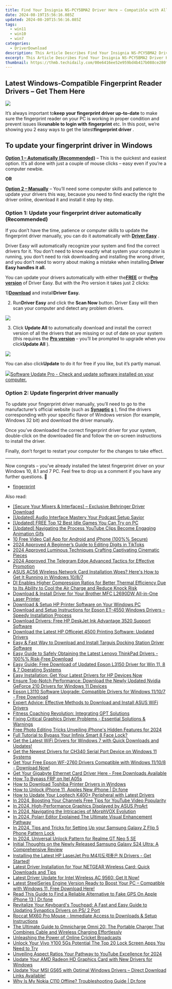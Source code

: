 ```yaml
---
title: Find Your Insignia NS-PCY5BMA2 Driver Here – Compatible with All Major Windows Operating Systems
date: 2024-08-19T15:56:16.085Z
updated: 2024-08-20T15:56:16.085Z
tags:
  - win11
  - win10
  - win7
categories:
  - DriverDownload
description: This Article Describes Find Your Insignia NS-PCY5BMA2 Driver Here – Compatible with All Major Windows Operating Systems
excerpt: This Article Describes Find Your Insignia NS-PCY5BMA2 Driver Here – Compatible with All Major Windows Operating Systems
thumbnail: https://thmb.techidaily.com/00e6416ee52e959bd4b417b088ce280ff84f1d381398bcbde7f933c522e87849.jpg
---
```


## Latest Windows-Compatible Fingerprint Reader Drivers – Get Them Here

![](https://images.drivereasy.com/wp-content/uploads/2019/01/image-50.png)

 It’s always important to**keep your fingerprint driver up-to-date** to make sure the fingerprint reader on your PC is working in proper condition and prevent issues like**unable to login with** **fingerprint** etc. In this post, we’re showing you 2 easy ways to get the latest**fingerprint driver** .

## To update your fingerprint driver in Windows

**[Option 1 – Automatically (Recommended)](https://www.drivereasy.com/knowledge/fingerprint-driver-download-update-for-windows/#O1)**  – This is the quickest and easiest option. It’s all done with just a couple of mouse clicks – easy even if you’re a computer newbie.

**OR**

[**Option 2 – Manually**](https://tools.techidaily.com/drivereasy/download/) – You’ll need some computer skills and patience to update your drivers this way, because you need to find exactly the right the driver online, download it and install it step by step.

### Option 1: Update your fingerprint driver automatically (Recommended)

 If you don’t have the time, patience or computer skills to update the fingerprint driver manually, you can do it automatically with [**Driver Easy**](https://tools.techidaily.com/drivereasy/download/) .

 Driver Easy will automatically recognize your system and find the correct drivers for it. You don’t need to know exactly what system your computer is running, you don’t need to risk downloading and installing the wrong driver, and you don’t need to worry about making a mistake when installing.**Driver Easy handles it all.**

 You can update your drivers automatically with either the[**FREE**](https://tools.techidaily.com/drivereasy/download/) or the[**Pro version**](https://tools.techidaily.com/drivereasy/download/) of Driver Easy. But with the Pro version it takes just 2 clicks:

 1)[**Download**](https://tools.techidaily.com/drivereasy/download/) and install**Driver Easy.**

 2) Run**Driver Easy** and click the **Scan Now** button. Driver Easy will then scan your computer and detect any problem drivers.  

![](https://images.drivereasy.com/wp-content/uploads/2019/01/image-48.png)

 3) Click **Update All** to automatically download and install the correct version of all the drivers that are missing or out of date on your system (this requires the [**Pro version**](https://tools.techidaily.com/drivereasy/download/) – you’ll be prompted to upgrade when you click**Update All** ).  

![](https://images.drivereasy.com/wp-content/uploads/2019/01/image-49.png)

 You can also click**Update** to do it for free if you like, but it’s partly manual.  
  
<!-- affiliate ads begin -->
<a href="https://order.glarysoft.com/order/checkout.php?PRODS=4691139&QTY=1&AFFILIATE=108875&CART=1"><img src="https://secure.avangate.com/images/merchant/6734fa703f6633ab896eecbdfad8953a/products/SU-200-1.png" border="0">Software Update Pro - Check and update software installed on your computer. </a>
<!-- affiliate ads end -->
### Option 2: Update fingerprint driver manually

 To update your fingerprint driver manually, you’ll need to go to the manufacturer’s official website (such as **[Synaptic](https://www.synaptics.com/) [s](https://www.synaptics.com/)**  ), find the drivers corresponding with your specific flavor of Windows version (for example, Windows 32 bit) and download the driver manually.

 Once you’ve downloaded the correct fingerprint driver for your system, double-click on the downloaded file and follow the on-screen instructions to install the driver.

 Finally, don’t forget to restart your computer for the changes to take effect.

---

 Now congrats – you’ve already installed the latest fingerprint driver on your Windows 10, 8.1 and 7 PC. Feel free to drop us a comment if you have any further questions. 🙂

* [fingerprint](https://tools.techidaily.com/drivereasy/download/)

<ins class="adsbygoogle"
     style="display:block"
     data-ad-format="autorelaxed"
     data-ad-client="ca-pub-7571918770474297"
     data-ad-slot="1223367746"></ins>



<ins class="adsbygoogle"
     style="display:block"
     data-ad-client="ca-pub-7571918770474297"
     data-ad-slot="8358498916"
     data-ad-format="auto"
     data-full-width-responsive="true"></ins>

<span class="atpl-alsoreadstyle">Also read:</span>
<div><ul>
<li><a href="https://driver-download.techidaily.com/secure-your-mixers-and-interfaces-exclusive-behringer-driver-download/"><u>[Secure Your Mixers & Interfaces] – Exclusive Behringer Driver Download</u></a></li>
<li><a href="https://extra-resources.techidaily.com/updated-audio-interface-mastery-your-podcast-setup-savior/"><u>[Updated] Audio Interface Mastery  Your Podcast Setup Savior</u></a></li>
<li><a href="https://screen-activity-recording.techidaily.com/updated-free-top-12-best-idle-games-you-can-try-on-pc/"><u>[Updated] FREE Top 12 Best Idle Games You Can Try on PC</u></a></li>
<li><a href="https://facebook-video-share.techidaily.com/updated-navigating-the-process-youtube-clips-become-engaging-animation-gifs/"><u>[Updated] Navigating the Process  YouTube Clips Become Engaging Animation Gifs</u></a></li>
<li><a href="https://desktop-recording.techidaily.com/10-free-video-call-app-for-android-and-iphone-100-secure/"><u>10 Free Video Call App for Android and iPhone (100%% Secure)</u></a></li>
<li><a href="https://extra-tips.techidaily.com/2024-approved-a-beginners-guide-to-editing-digits-in-tiktoks/"><u>2024 Approved  A Beginner’s Guide to Editing Digits in TikToks</u></a></li>
<li><a href="https://extra-support.techidaily.com/2024-approved-luminous-techniques-crafting-captivating-cinematic-pieces/"><u>2024 Approved  Luminous Techniques  Crafting Captivating Cinematic Pieces</u></a></li>
<li><a href="https://some-guidance.techidaily.com/2024-approved-the-telegram-edge-advanced-tactics-for-effective-promotion/"><u>2024 Approved  The Telegram Edge  Advanced Tactics for Effective Promotion</u></a></li>
<li><a href="https://driver-download.techidaily.com/1722978772271-asus-ac56-wireless-network-card-installation-woes-heres-how-to-get-it-running-in-windows-1087/"><u>ASUS AC56 Wireless Network Card Installation Woes? Here's How to Get It Running in Windows 10/8/7</u></a></li>
<li><a href="https://driver-download.techidaily.com/1722971636933-di-enables-higher-compression-ratios-for-better-thermal-efficiency-due-to-its-ability-to-cool-the-air-charge-and-reduce-knock-risk/"><u>DI Enables Higher Compression Ratios for Better Thermal Efficiency Due to Its Ability to Cool the Air Charge and Reduce Knock Risk</u></a></li>
<li><a href="https://driver-download.techidaily.com/download-and-install-driver-for-your-brother-mfc-l2690dw-all-in-one-laser-printer/"><u>Download & Install Driver for Your Brother MFC L2690DW All-in-One Laser Printer</u></a></li>
<li><a href="https://driver-download.techidaily.com/download-and-setup-hp-printer-software-on-your-windows-pc/"><u>Download & Setup HP Printer Software on Your Windows PC</u></a></li>
<li><a href="https://driver-download.techidaily.com/download-and-setup-instructions-for-epson-et-4550-windows-drivers-speedy-installation-process/"><u>Download and Setup Instructions for Epson ET-4550 Windows Drivers – Speedy Installation Process</u></a></li>
<li><a href="https://driver-download.techidaily.com/download-drivers-free-hp-deskjet-ink-advantage-3520-support-software/"><u>Download Drivers: Free HP DeskJet Ink Advantage 3520 Support Software</u></a></li>
<li><a href="https://driver-download.techidaily.com/download-the-latest-hp-officejet-4500-printing-software-updated-drivers/"><u>Download the Latest HP Officejet 4500 Printing Software: Updated Drivers</u></a></li>
<li><a href="https://driver-download.techidaily.com/easy-and-fast-way-to-download-and-install-targuis-docking-station-driver-software/"><u>Easy & Fast Way to Download and Install Targuis Docking Station Driver Software</u></a></li>
<li><a href="https://driver-download.techidaily.com/easy-guide-to-safely-obtaining-the-latest-lenovo-thinkpad-drivers-100-risk-free-download/"><u>Easy Guide to Safely Obtaining the Latest Lenovo ThinkPad Drivers - 100%% Risk-Free Download</u></a></li>
<li><a href="https://win-dash.techidaily.com/easy-guide-free-download-of-updated-epson-l3150-driver-for-win-11-8-and-7-operating-systems/"><u>Easy Guide: Free Download of Updated Epson L3150 Driver for Win 11, 8 & 7 Operating Systems</u></a></li>
<li><a href="https://driver-download.techidaily.com/1722975497375-easy-installation-get-your-latest-drivers-for-hp-devices-now/"><u>Easy Installation: Get Your Latest Drivers for HP Devices Now</u></a></li>
<li><a href="https://driver-download.techidaily.com/ensure-top-notch-performance-download-the-newly-updated-nvidia-geforce-210-drivers-for-windows-11-devices/"><u>Ensure Top-Notch Performance: Download the Newly Updated Nvidia GeForce 210 Drivers for Windows 11 Devices</u></a></li>
<li><a href="https://driver-download.techidaily.com/epson-l3110-software-upgrade-compatible-drivers-for-windows-11107-free-download/"><u>Epson L3110 Software Upgrade: Compatible Drivers for Windows 11/10/7 - Free Download</u></a></li>
<li><a href="https://driver-download.techidaily.com/expert-advice-effective-methods-to-download-and-install-asus-wifi-drivers/"><u>Expert Advice: Effective Methods to Download and Install ASUS WiFi Drivers</u></a></li>
<li><a href="https://tech-haven.techidaily.com/fitness-coaching-revolution-integrating-gpt-solutions/"><u>Fitness Coaching Revolution: Integrating GPT Solutions</u></a></li>
<li><a href="https://driver-download.techidaily.com/fixing-critical-graphics-driver-problems-essential-solutions-and-warnings/"><u>Fixing Critical Graphics Driver Problems - Essential Solutions & Warnings</u></a></li>
<li><a href="https://article-files.techidaily.com/free-photo-editing-tricks-unveiling-iphones-hidden-features-for-2024/"><u>Free Photo Editing Tricks  Unveiling iPhone's Hidden Features for 2024</u></a></li>
<li><a href="https://unlock-android.techidaily.com/full-tutorial-to-bypass-your-infinix-smart-8-face-lock-by-drfone-android/"><u>Full Tutorial to Bypass Your Infinix Smart 8 Face Lock?</u></a></li>
<li><a href="https://driver-download.techidaily.com/get-the-latest-wifi-drivers-for-windows-7-with-quick-downloads-and-updates/"><u>Get the Latest WiFi Drivers for Windows 7 with Quick Downloads and Updates!</u></a></li>
<li><a href="https://driver-download.techidaily.com/get-the-newest-drivers-for-ch340-serial-port-device-on-windows-11-systems/"><u>Get the Newest Drivers for CH340 Serial Port Device on Windows 11 Systems</u></a></li>
<li><a href="https://driver-download.techidaily.com/get-your-free-epson-wf-2760-drivers-compatible-with-windows-11108-download-now/"><u>Get Your Free Epson WF-2760 Drivers Compatible with Windows 11/10/8 - Download Now!</u></a></li>
<li><a href="https://driver-download.techidaily.com/1722975601743-get-your-gigabyte-ethernet-card-driver-here-free-downloads-available/"><u>Get Your Gigabyte Ethernet Card Driver Here - Free Downloads Available</u></a></li>
<li><a href="https://phone-solutions.techidaily.com/how-to-bypass-frp-on-itel-a05s-by-drfone-android-unlock-remove-google-frp/"><u>How To Bypass FRP on Itel A05s</u></a></li>
<li><a href="https://driver-download.techidaily.com/how-to-download-toshiba-printer-drivers-in-windows/"><u>How to Download Toshiba Printer Drivers in Windows</u></a></li>
<li><a href="https://iphone-unlock.techidaily.com/how-to-unlock-iphone-11-apples-new-iphone-drfone-by-drfone-ios/"><u>How to Unlock iPhone 11, Apples New iPhone | Dr.fone</u></a></li>
<li><a href="https://driver-download.techidaily.com/how-to-update-your-logitech-k400plus-peripheral-with-latest-drivers/"><u>How to Update Your Logitech K400+ Peripheral with Latest Drivers</u></a></li>
<li><a href="https://youtube-lab.techidaily.com/24-boosting-your-channels-free-tips-for-youtube-video-popularity/"><u>In 2024, Boosting Your Channels  Free Tips for YouTube Video Popularity</u></a></li>
<li><a href="https://some-techniques.techidaily.com/in-2024-high-performance-graphics-displayed-by-asus-proart/"><u>In 2024, High-Performance Graphics Displayed by ASUS ProArt</u></a></li>
<li><a href="https://extra-approaches.techidaily.com/in-2024-navigating-the-intricacies-of-morphvox-evolution/"><u>In 2024, Navigating the Intricacies of MorphVOX Evolution</u></a></li>
<li><a href="https://some-approaches.techidaily.com/in-2024-polarr-editor-explained-the-ultimate-visual-enhancement-pathway/"><u>In 2024, Polarr Editor Explained  The Ultimate Visual Enhancement Pathway</u></a></li>
<li><a href="https://android-unlock.techidaily.com/in-2024-tips-and-tricks-for-setting-up-your-samsung-galaxy-z-flip-5-phone-pattern-lock-by-drfone-android/"><u>In 2024, Tips and Tricks for Setting Up your Samsung Galaxy Z Flip 5 Phone Pattern Lock</u></a></li>
<li><a href="https://easy-unlock-android.techidaily.com/in-2024-universal-unlock-pattern-for-realme-gt-neo-5-se-by-drfone-android/"><u>In 2024, Universal Unlock Pattern for Realme GT Neo 5 SE</u></a></li>
<li><a href="https://buynow-info.techidaily.com/initial-thoughts-on-the-newly-released-samsung-galaxy-s24-ultra-a-comprehensive-review/"><u>Initial Thoughts on the Newly Released Samsung Galaxy S24 Ultra: A Comprehensive Review</u></a></li>
<li><a href="https://driver-download.techidaily.com/installing-the-latest-hp-laserjet-pro-m4-n-drivers-get-started/"><u>Installing the Latest HP LaserJet Pro M4지도력좋은 N Drivers - Get Started!</u></a></li>
<li><a href="https://driver-download.techidaily.com/latest-driver-installation-for-your-netgear-wireless-card-quick-downloads-and-tips/"><u>Latest Driver Installation for Your NETGEAR Wireless Card: Quick Downloads and Tips</u></a></li>
<li><a href="https://driver-download.techidaily.com/latest-driver-update-for-intel-wireless-ac-9560-get-it-now/"><u>Latest Driver Update for Intel Wireless AC 9560: Get It Now!</u></a></li>
<li><a href="https://driver-download.techidaily.com/1722971210914-latest-steelseries-engine-version-ready-to-boost-your-pc-compatible-with-windows-11-free-download-here/"><u>Latest SteelSeries Engine Version Ready to Boost Your PC – Compatible with Windows 11, Free Download Here!</u></a></li>
<li><a href="https://fake-location.techidaily.com/read-this-guide-to-find-a-reliable-alternative-to-fake-gps-on-apple-iphone-13-drfone-by-drfone-virtual-ios/"><u>Read This Guide to Find a Reliable Alternative to Fake GPS On Apple iPhone 13 | Dr.fone</u></a></li>
<li><a href="https://driver-download.techidaily.com/revitalize-your-keyboards-touchpad-a-fast-and-easy-guide-to-updating-synaptics-drivers-on-ps-2-port/"><u>Revitalize Your Keyboard's Touchpad: A Fast and Easy Guide to Updating Synaptics Drivers on PS/ 2 Port</u></a></li>
<li><a href="https://driver-download.techidaily.com/roccat-mx60-pro-mouse-immediate-access-to-downloads-and-setup-instructions/"><u>Roccat MX60 Pro Mouse - Immediate Access to Downloads & Setup Instructions</u></a></li>
<li><a href="https://buynow-info.techidaily.com/the-ultimate-guide-to-omnicharge-omni-20-the-portable-charger-that-combines-cable-and-wireless-charging-effortlessly/"><u>The Ultimate Guide to Omnicharge Omni 20: The Portable Charger That Combines Cable and Wireless Charging Effortlessly</u></a></li>
<li><a href="https://extra-information.techidaily.com/unleashing-the-power-of-online-cricket-broadcasts/"><u>Unleashing the Power of Online Cricket Broadcasts</u></a></li>
<li><a href="https://unlock-android.techidaily.com/unlock-your-vivo-y100-5gs-potential-the-top-20-lock-screen-apps-you-need-to-try-by-drfone-android/"><u>Unlock Your Vivo Y100 5Gs Potential The Top 20 Lock Screen Apps You Need to Try</u></a></li>
<li><a href="https://facebook-video-share.techidaily.com/unveiling-aspect-ratios-your-pathway-to-youtube-excellence-for-2024/"><u>Unveiling Aspect Ratios  Your Pathway to YouTube Excellence for 2024</u></a></li>
<li><a href="https://driver-download.techidaily.com/update-your-amd-radeon-hd-graphics-card-with-new-drivers-for-windows/"><u>Update Your AMD Radeon HD Graphics Card with New Drivers for Windows</u></a></li>
<li><a href="https://driver-download.techidaily.com/update-your-msi-gs65-with-optimal-windows-drivers-direct-download-links-available/"><u>Update Your MSI GS65 with Optimal Windows Drivers – Direct Download Links Available!</u></a></li>
<li><a href="https://howto.techidaily.com/why-is-my-nokia-c110-offline-troubleshooting-guide-drfone-by-drfone-fix-android-problems-fix-android-problems/"><u>Why Is My Nokia C110 Offline? Troubleshooting Guide | Dr.fone</u></a></li>
</ul></div>
